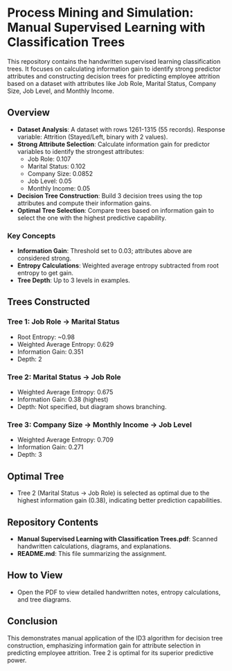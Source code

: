 # Process Mining and Simulation: Manual Supervised Learning with Classification Trees

This repository contains the handwritten supervised learning classification trees. It focuses on calculating information gain to identify strong predictor attributes and constructing decision trees for predicting employee attrition based on a dataset with attributes like Job Role, Marital Status, Company Size, Job Level, and Monthly Income.

## Overview

- **Dataset Analysis**: A dataset with rows 1261-1315 (55 records). Response variable: Attrition (Stayed/Left, binary with 2 values).
- **Strong Attribute Selection**: Calculate information gain for predictor variables to identify the strongest attributes:
  - Job Role: 0.107
  - Marital Status: 0.102
  - Company Size: 0.0852
  - Job Level: 0.05
  - Monthly Income: 0.05
- **Decision Tree Construction**: Build 3 decision trees using the top attributes and compute their information gains.
- **Optimal Tree Selection**: Compare trees based on information gain to select the one with the highest predictive capability.

### Key Concepts

- **Information Gain**: Threshold set to 0.03; attributes above are considered strong.
- **Entropy Calculations**: Weighted average entropy subtracted from root entropy to get gain.
- **Tree Depth**: Up to 3 levels in examples.

## Trees Constructed

### Tree 1: Job Role → Marital Status

- Root Entropy: \~0.98
- Weighted Average Entropy: 0.629
- Information Gain: 0.351
- Depth: 2

### Tree 2: Marital Status → Job Role

- Weighted Average Entropy: 0.675
- Information Gain: 0.38 (highest)
- Depth: Not specified, but diagram shows branching.

### Tree 3: Company Size → Monthly Income → Job Level

- Weighted Average Entropy: 0.709
- Information Gain: 0.271
- Depth: 3

## Optimal Tree

- Tree 2 (Marital Status → Job Role) is selected as optimal due to the highest information gain (0.38), indicating better prediction capabilities.

## Repository Contents

- **Manual Supervised Learning with Classification Trees.pdf**: Scanned handwritten calculations, diagrams, and explanations.
- **README.md**: This file summarizing the assignment.

## How to View

- Open the PDF to view detailed handwritten notes, entropy calculations, and tree diagrams.

## Conclusion

This demonstrates manual application of the ID3 algorithm for decision tree construction, emphasizing information gain for attribute selection in predicting employee attrition. Tree 2 is optimal for its superior predictive power.